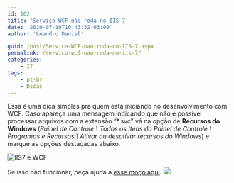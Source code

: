 ```yaml
---
id: 102
title: 'Serviço WCF não roda no IIS 7'
date: '2010-07-19T10:43:32-03:00'
author: 'Leandro Daniel'

guid: /post/Servico-WCF-nao-roda-no-IIS-7.aspx
permalink: /servico-wcf-nao-roda-no-iis-7/
categories:
    - IT
tags:
    - pt-br
    - Dicas
---
```


Essa é uma dica simples pra quem está iniciando no desenvolvimento com WCF. Caso apareça uma mensagem indicando que não é possível processar arquivos com a extensão “\*.svc” vá na opção de **Recursos do Windows** (*Painel de Controle \\ Todos os Itens do Painel de Controle \\ Programas e Recursos \\ Ativar ou desativar recursos do Windows*) e marque as opções destacadas abaixo.

![IIS7 e WCF](http://leandrodaniel.com/pics/IIS7%20e%20WCF.png "IIS7 e WCF")

Se isso não funcionar, peça ajuda a [esse moço aqui](http://www.israelaece.com/). ![](http://www.leandrodaniel.com/editors/tiny_mce/plugins/emotions/images/smiley-smile.gif)

